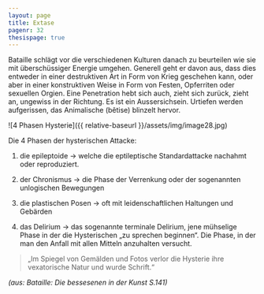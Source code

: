 ```yaml
---
layout: page
title: Extase
pagenr: 32
thesispage: true
---
```


Bataille schlägt vor die verschiedenen Kulturen danach zu beurteilen wie sie mit überschüssiger Energie umgehen. Generell geht er davon aus, dass dies entweder in einer destruktiven Art in Form von Krieg geschehen kann, oder aber in einer konstruktiven Weise in Form von Festen, Opferriten oder sexuellen Orgien.
Eine Penetration hebt sich auch, zieht sich zurück, zieht an, ungewiss in der Richtung. Es ist ein Aussersichsein. Urtiefen werden aufgerissen, das Animalische (bêtise) blinzelt hervor.

![4 Phasen Hysterie]({{ relative-baseurl }}/assets/img/image28.jpg)

Die 4 Phasen der hysterischen Attacke:

1. die epileptoide -> welche die eptileptische Standardattacke nachahmt oder reproduziert.

2. der Chronismus -> die Phase der Verrenkung oder der sogenannten unlogischen Bewegungen

3. die plastischen Posen -> oft mit leidenschaftlichen Haltungen und Gebärden

4. das Delirium -> das sogenannte terminale Delirium, jene mühselige Phase in der die Hysterischen „zu sprechen beginnen“. Die Phase, in der man den Anfall mit allen Mitteln anzuhalten versucht.

>„Im Spiegel von Gemälden und Fotos verlor die Hysterie ihre vexatorische Natur und wurde Schrift.“

*(aus: Bataille: Die bessesenen in der Kunst S.141)*
